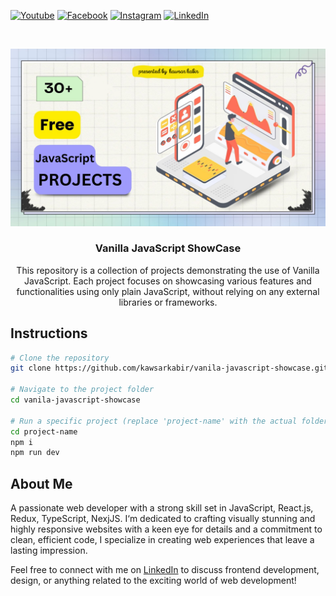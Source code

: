 [![Youtube][youtube-shield]][youtube-url]
[![Facebook][facebook-shield]][facebook-url]
[![Instagram][instagram-shield]][instagram-url]
[![LinkedIn][linkedin-shield]][linkedin-url]

<!-- PROJECT LOGO -->
<br />
<p align="center">
    <img src="image/vanila-javascript-showcase-banner.png" alt="Logo">
</p>

<h3 align="center"> Vanilla JavaScript ShowCase</h3>
<p align="center">
    This repository is a collection of projects demonstrating the use of Vanilla JavaScript. Each project focuses on showcasing various features and functionalities using only plain JavaScript, without relying on any external libraries or frameworks.
</p>

<!-- Insructions -->

## Instructions

```bash
# Clone the repository
git clone https://github.com/kawsarkabir/vanila-javascript-showcase.git

# Navigate to the project folder
cd vanila-javascript-showcase

# Run a specific project (replace 'project-name' with the actual folder name)
cd project-name
npm i
npm run dev
```

## About Me

A passionate web developer with a strong skill set in JavaScript, React.js, Redux, TypeScript, NexjJS. I&lsquo;m dedicated to crafting visually stunning and highly responsive websites with a keen eye for details and a commitment to clean, efficient code, I specialize in creating web experiences that leave a lasting impression.

Feel free to connect with me on [LinkedIn](https://www.linkedin.com/in/kawsarkabir/) to discuss frontend development, design, or anything related to the exciting world of web development!

<!-- MARKDOWN LINKS & IMAGES -->

[youtube-shield]: https://img.shields.io/badge/-Youtube-black.svg?style=flat-square&logo=youtube&color=555&logoColor=white
[youtube-url]: https://youtube.com/@kawsarkabir
[facebook-shield]: https://img.shields.io/badge/-Facebook-black.svg?style=flat-square&logo=facebook&color=555&logoColor=white
[facebook-url]: https://facebook.com/devkawsarkabir
[instagram-shield]: https://img.shields.io/badge/-Instagram-black.svg?style=flat-square&logo=instagram&color=555&logoColor=white
[instagram-url]: https://instagram.com/devkawsarkabir
[linkedin-shield]: https://img.shields.io/badge/-LinkedIn-black.svg?style=flat-square&logo=linkedin&colorB=555
[linkedin-url]: https://linkedin.com/in/kawsarkabir
